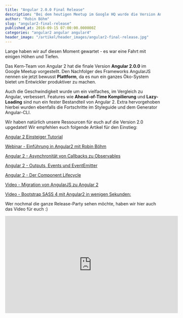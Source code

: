 ```yaml
---
title: "Angular 2.0.0 Final Release"
description: "Bei dem heutigen Meetup im Google HQ wurde die Version Angular 2.0.0 veröffentlicht. Der Nachfolger des Frameworks AngularJS nennt sich jetzt bewusst Plattform."
author: "Robin Böhm"
slug: "angular2-final-release"
published_at: 2016-09-15 07:00:00.000000Z
categories: "angular2 angular angular4"
header_image: "/artikel/header_images/angular2-final-release.jpg"
---
```


Lange haben wir auf diesen Moment gewartet - es war eine Fahrt mit einigen Höhen und Tiefen.

Das Kern-Team von Angular 2 hat die finale Version **Angular 2.0.0** im Google Meetup vorgestellt. Den Nachfolger des Frameworks AngularJS nennen sie jetzt bewusst **Plattform**, da es nun ein ganzes Öko-System bietet um Entwickler produktiver zu machen.

Auch die Geschwindigkeit wurde um ein vielfaches, im Vergleich zu Angular, verbessert. Features wie **Ahead-of-Time Kompilierung** und **Lazy-Loading** sind nun ein fester Bestandteil von Angular 2. Extra hervorgehoben hierbei wurden ebenfalls die Fortschritte im Styleguide und dem Generator Angular-CLI.

Wir haben natürlich unsere Ressourcen für euch auf die Version 2.0 upgedatet!
Wir empfehlen euch folgende Artikel für den Einstieg:


[Angular 2 Einsteiger Tutorial](/artikel/angular2-tutorial-deutsch/)

[Webinar - Einführung in Angular2 mit Robin Böhm](/artikel/angular2-typescript-webinar/)

[Angular 2 - Asynchronität von Callbacks zu Observables](/artikel/angular2-observables/)

[Angular 2 - Outputs, Events und EventEmitter](/artikel/angular2-output-events/)

[Angular 2 - Der Component Lifecycle](/artikel/angular-2-component-lifecycle/)

[Video - Migration von AngularJS zu Angular 2](/artikel/migration-angularjs-angular2/)

[Video - Bootstrap SASS 4 mit Angular2 in wenigen Sekunden:](/artikel/angular2-bootstrap-scss-angular-cli/)



Wer nochmal die ganze Release-Party sehen möchte, haben wir hier auch das Video für euch :)

<div class="embed-responsive embed-responsive-16by9">
  <iframe width="560" height="315" src="https://www.youtube.com/embed/xTIWBXkpvDc" frameborder="0" allowfullscreen></iframe>
</div>

